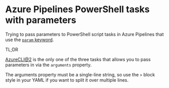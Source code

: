 # Azure Pipelines PowerShell tasks with parameters

Trying to pass parameters to PowerShell script tasks in Azure Pipelines that use the [`param` keyword](https://learn.microsoft.com/powershell/module/microsoft.powershell.core/about/about_functions?view=powershell-7.4&WT.mc_id=DOP-MVP-5001655#functions-with-parameters).

TL;DR

[AzureCLI@2](https://learn.microsoft.com/azure/devops/pipelines/tasks/reference/azure-cli-v2?view=azure-pipelines&WT.mc_id=DOP-MVP-5001655) is the only one of the three tasks that allows you to pass parameters in via the `arguments` property.

The arguments property must be a single-line string, so use the `>` block style in your YAML if you want to split it over multiple lines.
